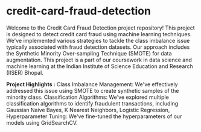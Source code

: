 # credit-card-fraud-detection

Welcome to the Credit Card Fraud Detection project repository! 
This project is designed to detect credit card fraud using machine learning techniques. We've implemented various strategies to tackle the class imbalance issue typically associated with fraud detection datasets. Our approach includes the Synthetic Minority Over-sampling Technique (SMOTE) for data augmentation. This project is a part of our coursework in data science and machine learning at the Indian Institute of Science Education and Research (IISER) Bhopal.

**Project Highlights :**
Class Imbalance Management: We've effectively addressed this issue using SMOTE to create synthetic samples of the minority class. 
Classification Algorithms: We've explored multiple classification algorithms to identify fraudulent transactions, including Gaussian Naive Bayes, K Nearest Neighbors, Logistic Regression,
Hyperparameter Tuning: We've fine-tuned the hyperparameters of our models using GridSearchCV. 
